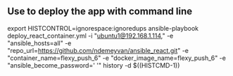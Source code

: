 ## Use to deploy the app with command line

export HISTCONTROL=ignorespace:ignoredups
 ansible-playbook deploy_react_container.yml -i "ubuntu1@192.168.1.114," -e "ansible_hosts=all" -e "repo_url=https://github.com/ndemeyvan/ansible_react.git" -e "container_name=flexy_push_6" -e "docker_image_name=flexy_push_6" -e "ansible_become_password='  '"
history -d $((HISTCMD-1))

